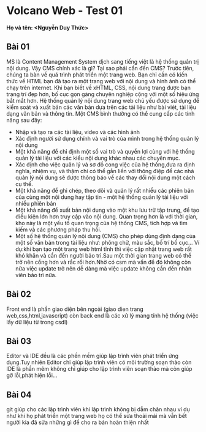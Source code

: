 ﻿# Volcano Web - Test 01 #

**Họ và tên: <Nguyễn Duy Thức>**

## Bài 01 ##
  MS là Content Management System dịch sang tiếng việt là hệ thống quản trị nội dung.
Vậy CMS chính xác là gì? Tại sao phải cần đến CMS?
  Trước tiên, chúng ta bàn về quá trình phát triển một trang web. Bạn chỉ cần có kiến thức về HTML bạn đã tạo ra một trang web với nội dung và hình ảnh có thể chạy trên internet.
Khi bạn biết về xHTML, CSS, nội dung trang được bạn trang trí đẹp hơn, bố cục gọn gàng chuyên nghiệp cộng với một số hiệu ứng bắt mắt hơn.
  Hệ thống quản lý nội dung trang web chủ yếu được sử dụng để kiểm soát và xuất bản các văn bản dựa trên các tài liệu như bài viét, tài liệu dạng văn bản và thông tin. Một CMS bình thường có thể cung cấp các tính năng sau đây:
- Nhập  và tạo ra các tài liệu, video và các hình ảnh
- Xác định người sử dụng chính và vai trò của mình trong hệ thống quản lý nội dung
- Một khả năng để chỉ định một số vai trò và quyền lợi cùng với hệ thống quản lý tài liệu với các kiểu nội dung khác nhau các chuyên mục.
- Xác định cho việc quản lý và sơ đồ cong việc của hệ thống,đưa ra định nghĩa, nhiệm vụ, và thậm chí có thể  gắn liền với thông điệp để các nhà quản lý nội dung sẽ được thông báo về các thay đổi nội dung một cách cụ thể.
- Một khả năng để ghi chép, theo dõi và quản lý rất nhiều các phiên bản của cùng một nội dung hay tập tin - một hệ thống quản lý tài liệu với nhiều phiên bản
- Một khả năng để xuất bản nội dung vào một khu lưu trữ tập trung, để tạo điều kiện lớn hơn truy cập vào nội dung. Quan trọng hơn là với thời gian, kho này là một yếu tố quan trọng của hệ thống CMS, tích hợp và tìm kiếm và các phương pháp thu hồi.
- Một số hệ thống quản lý nội dung (CMS) cho phép dùng định dạng của một số văn bản trong tài liệu như: phông chữ, màu sắc, bố trí bố cục…
	Ví dụ:khi bạn tạo một trang web html tĩnh thì việc cập nhật trang web rất khó khăn và cần đến người bảo trì.Sau một thời gian trang web có thể trở nên cồng 
hơn và rắc rồi hơn.Nhờ có csm mà vấn đề đó không còn nữa việc update trở nên dễ dàng mà việc update không cần đến nhân viên bảo trì nữa.
## Bài 02 ##
Front end là phần giao diện bên ngoài (giao dien trang web,css,html,javascript) còn back end là các xử lý mang tính hệ thống (việc lấy dữ liệu từ trong csdl)
## Bài 03 ##
Editor và IDE đều là các phền mềm giúp lập trình viên phát triển ứng dụng.Tuy nhiên Editor chỉ giúp lập trình viên có môi trường soạn thảo còn IDE là phần mêm
không chỉ giúp cho lập trình viên soạn thảo mà còn giúp gỡ lỗi,phát hiện lỗi...
## Bài 04 ##
git giúp cho các lập trình viên khi lập trình không bị dẫm chân nhau ví dụ như khi họ phát triển một trang web họ có thể sửa thoải mái mà vẫn bết người kia đã sửa những gì để cho ra bản hoàn thiện nhất